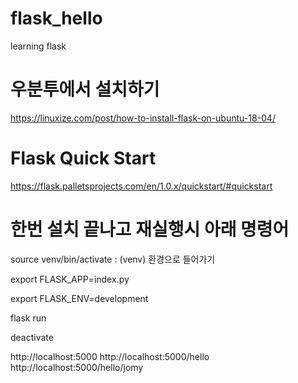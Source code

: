 # flask_hello
learning flask

# 우분투에서 설치하기
https://linuxize.com/post/how-to-install-flask-on-ubuntu-18-04/

# Flask Quick Start
https://flask.palletsprojects.com/en/1.0.x/quickstart/#quickstart

# 한번 설치 끝나고 재실행시 아래 명령어
source venv/bin/activate  : (venv) 환경으로 들어가기 

export FLASK_APP=index.py 

export FLASK_ENV=development 

flask run 

deactivate 


http://localhost:5000
http://localhost:5000/hello
http://localhost:5000/hello/jomy
